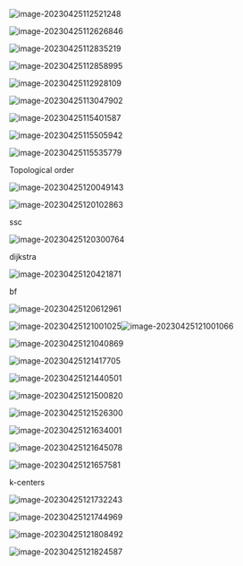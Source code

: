 ![image-20230425112521248](C:\Users\Administrator\AppData\Roaming\Typora\typora-user-images\image-20230425112521248.png)

![image-20230425112626846](C:\Users\Administrator\AppData\Roaming\Typora\typora-user-images\image-20230425112626846.png)

![image-20230425112835219](C:\Users\Administrator\AppData\Roaming\Typora\typora-user-images\image-20230425112835219.png)

![image-20230425112858995](C:\Users\Administrator\AppData\Roaming\Typora\typora-user-images\image-20230425112858995.png)

![image-20230425112928109](C:\Users\Administrator\AppData\Roaming\Typora\typora-user-images\image-20230425112928109.png)

![image-20230425113047902](C:\Users\Administrator\AppData\Roaming\Typora\typora-user-images\image-20230425113047902.png)

![image-20230425115401587](C:\Users\Administrator\AppData\Roaming\Typora\typora-user-images\image-20230425115401587.png)

![image-20230425115505942](C:\Users\Administrator\AppData\Roaming\Typora\typora-user-images\image-20230425115505942.png)

![image-20230425115535779](C:\Users\Administrator\AppData\Roaming\Typora\typora-user-images\image-20230425115535779.png)

Topological order

![image-20230425120049143](C:\Users\Administrator\AppData\Roaming\Typora\typora-user-images\image-20230425120049143.png)

![image-20230425120102863](C:\Users\Administrator\AppData\Roaming\Typora\typora-user-images\image-20230425120102863.png)

ssc

![image-20230425120300764](C:\Users\Administrator\AppData\Roaming\Typora\typora-user-images\image-20230425120300764.png)

dijkstra

![image-20230425120421871](C:\Users\Administrator\AppData\Roaming\Typora\typora-user-images\image-20230425120421871.png)

bf

![image-20230425120612961](C:\Users\Administrator\AppData\Roaming\Typora\typora-user-images\image-20230425120612961.png)

![image-20230425121001025](C:\Users\Administrator\AppData\Roaming\Typora\typora-user-images\image-20230425121001025.png)![image-20230425121001066](C:\Users\Administrator\AppData\Roaming\Typora\typora-user-images\image-20230425121001066.png)

![image-20230425121040869](C:\Users\Administrator\AppData\Roaming\Typora\typora-user-images\image-20230425121040869.png)

![image-20230425121417705](C:\Users\Administrator\AppData\Roaming\Typora\typora-user-images\image-20230425121417705.png)

![image-20230425121440501](C:\Users\Administrator\AppData\Roaming\Typora\typora-user-images\image-20230425121440501.png)

![image-20230425121500820](C:\Users\Administrator\AppData\Roaming\Typora\typora-user-images\image-20230425121500820.png)

![image-20230425121526300](C:\Users\Administrator\AppData\Roaming\Typora\typora-user-images\image-20230425121526300.png)

![image-20230425121634001](C:\Users\Administrator\AppData\Roaming\Typora\typora-user-images\image-20230425121634001.png)

![image-20230425121645078](C:\Users\Administrator\AppData\Roaming\Typora\typora-user-images\image-20230425121645078.png)

![image-20230425121657581](C:\Users\Administrator\AppData\Roaming\Typora\typora-user-images\image-20230425121657581.png)

k-centers

![image-20230425121732243](C:\Users\Administrator\AppData\Roaming\Typora\typora-user-images\image-20230425121732243.png)

![image-20230425121744969](C:\Users\Administrator\AppData\Roaming\Typora\typora-user-images\image-20230425121744969.png)

![image-20230425121808492](C:\Users\Administrator\AppData\Roaming\Typora\typora-user-images\image-20230425121808492.png)

![image-20230425121824587](C:\Users\Administrator\AppData\Roaming\Typora\typora-user-images\image-20230425121824587.png)
